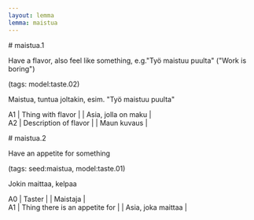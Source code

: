 ```yaml
---
layout: lemma
lemma: maistua
---
```


<div class="sense">
# <span class="sensename">maistua.1</span>

<span class="description">Have a flavor, also feel like something, e.g."Työ maistuu puulta" ("Work is boring")</span>

(tags: model:taste.02)

<span class="description">Maistua, tuntua joltakin, esim. "Työ maistuu puulta"</span>

A1 | Thing with flavor |   | Asia, jolla on maku |  
A2 | Description of flavor |   | Maun kuvaus |  

</div>

<div class="sense">
# <span class="sensename">maistua.2</span>

<span class="description">Have an appetite for something</span>

(tags: seed:maistua, model:taste.01)

<span class="description">Jokin maittaa, kelpaa</span>

A0 | Taster |   | Maistaja |  
A1 | Thing there is an appetite for |   | Asia, joka maittaa |  

</div>

